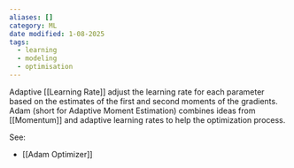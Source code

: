 ```yaml
---
aliases: []
category: ML
date modified: 1-08-2025
tags:
  - learning
  - modeling
  - optimisation
---
```

Adaptive [[Learning Rate]] adjust the learning rate for each parameter based on the estimates of the first and second moments of the gradients. Adam (short for Adaptive Moment Estimation) combines ideas from [[Momentum]] and adaptive learning rates to help the optimization process.

See:
-  [[Adam Optimizer]]